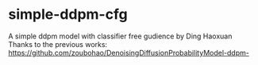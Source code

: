 # simple-ddpm-cfg
A simple ddpm model with classifier free gudience by Ding Haoxuan<br />
Thanks to the previous works:
<https://github.com/zoubohao/DenoisingDiffusionProbabilityModel-ddpm-> <br />
